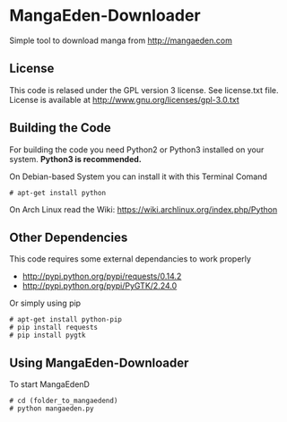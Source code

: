 MangaEden-Downloader
====================

Simple tool to download manga from http://mangaeden.com


License
--------------

This code is relased under the GPL version 3 license. See license.txt file. License is available at http://www.gnu.org/licenses/gpl-3.0.txt

Building the Code
--------------

For building the code you need Python2 or Python3 installed on your system.
**Python3 is recommended.**

On Debian-based System you can install it with this Terminal Comand

	# apt-get install python

On Arch Linux read the Wiki:
https://wiki.archlinux.org/index.php/Python


Other Dependencies
--------------

This code requires some external dependancies to work properly

- http://pypi.python.org/pypi/requests/0.14.2
- http://pypi.python.org/pypi/PyGTK/2.24.0

Or simply using pip

	# apt-get install python-pip
	# pip install requests
	# pip install pygtk

Using MangaEden-Downloader
--------------

To start MangaEdenD 

	# cd (folder_to_mangaedend)
	# python mangaeden.py
